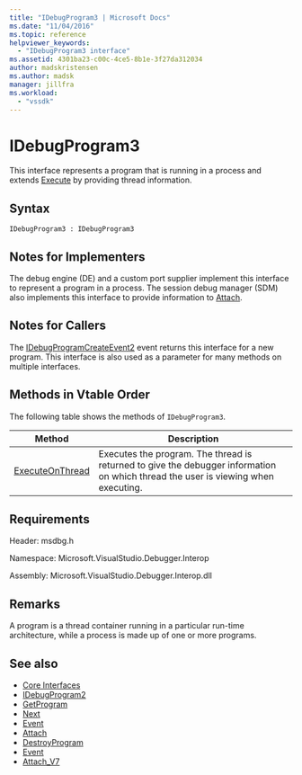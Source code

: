 ```yaml
---
title: "IDebugProgram3 | Microsoft Docs"
ms.date: "11/04/2016"
ms.topic: reference
helpviewer_keywords:
  - "IDebugProgram3 interface"
ms.assetid: 4301ba23-c00c-4ce5-8b1e-3f27da312034
author: madskristensen
ms.author: madsk
manager: jillfra
ms.workload:
  - "vssdk"
---
```

# IDebugProgram3
This interface represents a program that is running in a process and extends [Execute](../../../extensibility/debugger/reference/idebugprogram2-execute.md) by providing thread information.

## Syntax

```
IDebugProgram3 : IDebugProgram3
```

## Notes for Implementers
 The debug engine (DE) and a custom port supplier implement this interface to represent a program in a process. The session debug manager (SDM) also implements this interface to provide information to [Attach](../../../extensibility/debugger/reference/idebugprogram2-attach.md).

## Notes for Callers
 The [IDebugProgramCreateEvent2](../../../extensibility/debugger/reference/idebugprogramcreateevent2.md) event returns this interface for a new program. This interface is also used as a parameter for many methods on multiple interfaces.

## Methods in Vtable Order
 The following table shows the methods of `IDebugProgram3`.

|Method|Description|
|------------|-----------------|
|[ExecuteOnThread](../../../extensibility/debugger/reference/idebugprogram3-executeonthread.md)|Executes the program. The thread is returned to give the debugger information on which thread the user is viewing when executing.|

## Requirements
 Header: msdbg.h

 Namespace: Microsoft.VisualStudio.Debugger.Interop

 Assembly: Microsoft.VisualStudio.Debugger.Interop.dll

## Remarks
 A program is a thread container running in a particular run-time architecture, while a process is made up of one or more programs.

## See also
- [Core Interfaces](../../../extensibility/debugger/reference/core-interfaces.md)
- [IDebugProgram2](../../../extensibility/debugger/reference/idebugprogram2.md)
- [GetProgram](../../../extensibility/debugger/reference/idebugthread2-getprogram.md)
- [Next](../../../extensibility/debugger/reference/ienumdebugprograms2-next.md)
- [Event](../../../extensibility/debugger/reference/idebugportevents2-event.md)
- [Attach](../../../extensibility/debugger/reference/idebugengine2-attach.md)
- [DestroyProgram](../../../extensibility/debugger/reference/idebugengine2-destroyprogram.md)
- [Event](../../../extensibility/debugger/reference/idebugeventcallback2-event.md)
- [Attach_V7](../../../extensibility/debugger/reference/idebugprogramnode2-attach-v7.md)